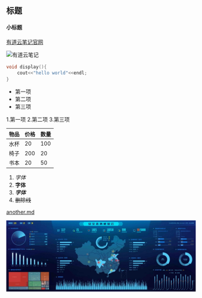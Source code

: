 ## 标题

#### 小标题
[有道云笔记官网](http://note.youdao.com/)

![有道云笔记](http://note.youdao.com/favicon.ico)
```c++
void display(){
    cout<<"hello world"<<endl;
}
```
* 第一项
* 第二项
* 第三项

1.第一项
2.第二项
3.第三项


物品|价格|数量
-|-|-
水杯|20|100
椅子|200|20
书本|20|50

1. *字体*
2. **字体**
3. ***字体***
4. ~~删除线~~

[another.md](README.md)

![696d85fc35d74c0435929a0cf9479bfe](696d85fc35d74c0435929a0cf9479bfe.jpeg)